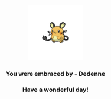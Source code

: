 <p align="center">
    <img src="https://raw.githubusercontent.com/PokeAPI/sprites/master/sprites/pokemon/702.png" width="150" height="150">
</p>
<h3 align="center">You were embraced by - <b>Dedenne</b></h3>
<h3 align="center">Have a wonderful day!</h3>
